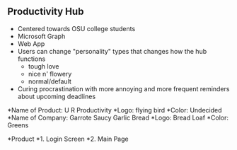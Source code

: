 ## Productivity Hub 

* Centered towards OSU college students
* Microsoft Graph
* Web App
* Users can change "personality" types that changes how the hub functions
    * tough love 
    * nice n' flowery
    * normal/default
* Curing procrastination with more annoying and more frequent reminders about upcoming deadlines
 

*Name of Product: U R Productivity
*Logo: flying bird
*Color: Undecided
*Name of Company: Garrote Saucy Garlic Bread
*Logo: Bread Loaf
*Color: Greens

*Product
*1. Login Screen
*2. Main Page